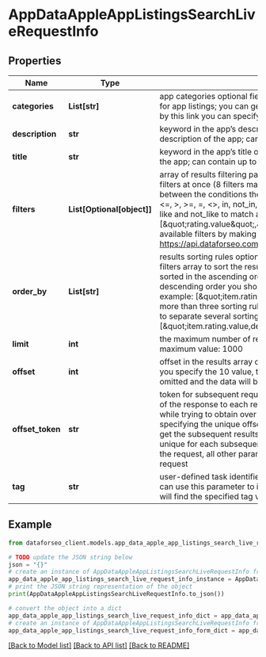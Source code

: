 # AppDataAppleAppListingsSearchLiveRequestInfo


## Properties

Name | Type | Description | Notes
------------ | ------------- | ------------- | -------------
**categories** | **List[str]** | app categories optional field the categories you specify are used to search for app listings; you can get the full list of available app listing categories by this link you can specify up to 10 categories | [optional] 
**description** | **str** | keyword in the app’s description optional field keywords that occur in the description of the app; can contain up to 200 symbols | [optional] 
**title** | **str** | keyword in the app’s title optional field keywords that occur in the title of the app; can contain up to 200 symbols | [optional] 
**filters** | **List[Optional[object]]** | array of results filtering parameters optional field you can add several filters at once (8 filters maximum) you should set a logical operator and, or between the conditions the following operators are supported: regex, &lt;, &lt;&#x3D;, &gt;, &gt;&#x3D;, &#x3D;, &lt;&gt;, in, not_in, like, not_like you can use the % operator with like and not_like to match any string of zero or more characters example: [\&quot;rating.value\&quot;,\&quot;&gt;\&quot;,3] you can receive the list of available filters by making a separate request to https://api.dataforseo.com/v3/app_data/apple/app_listings/available_filters | [optional] 
**order_by** | **List[str]** | results sorting rules optional field you can use the same values as in the filters array to sort the results possible sorting types: asc – results will be sorted in the ascending order desc – results will be sorted in the descending order you should use a comma to set up a sorting parameter example: [\&quot;item.rating.value,desc\&quot;] note that you can set no more than three sorting rules in a single request you should use a comma to separate several sorting rules example: [\&quot;item.rating.value,desc\&quot;,\&quot;item.rating.value,desc\&quot;] | [optional] 
**limit** | **int** | the maximum number of returned apps optional field default value: 100 maximum value: 1000 | [optional] 
**offset** | **int** | offset in the results array of returned apps optional field default value: 0 if you specify the 10 value, the first ten entities in the results array will be omitted and the data will be provided for the successive entities | [optional] 
**offset_token** | **str** | token for subsequent requests optional field provided in the identical filed of the response to each request; use this parameter to avoid timeouts while trying to obtain over 100,000 results in a single request; by specifying the unique offset_token value from the response array, you will get the subsequent results of the initial task; offset_token values are unique for each subsequent task Note: if the offset_token is specified in the request, all other parameters should be identical to the previous request | [optional] 
**tag** | **str** | user-defined task identifier optional field the character limit is 255 you can use this parameter to identify the task and match it with the result you will find the specified tag value in the data object of the response | [optional] 

## Example

```python
from dataforseo_client.models.app_data_apple_app_listings_search_live_request_info import AppDataAppleAppListingsSearchLiveRequestInfo

# TODO update the JSON string below
json = "{}"
# create an instance of AppDataAppleAppListingsSearchLiveRequestInfo from a JSON string
app_data_apple_app_listings_search_live_request_info_instance = AppDataAppleAppListingsSearchLiveRequestInfo.from_json(json)
# print the JSON string representation of the object
print(AppDataAppleAppListingsSearchLiveRequestInfo.to_json())

# convert the object into a dict
app_data_apple_app_listings_search_live_request_info_dict = app_data_apple_app_listings_search_live_request_info_instance.to_dict()
# create an instance of AppDataAppleAppListingsSearchLiveRequestInfo from a dict
app_data_apple_app_listings_search_live_request_info_form_dict = app_data_apple_app_listings_search_live_request_info.from_dict(app_data_apple_app_listings_search_live_request_info_dict)
```
[[Back to Model list]](../README.md#documentation-for-models) [[Back to API list]](../README.md#documentation-for-api-endpoints) [[Back to README]](../README.md)



